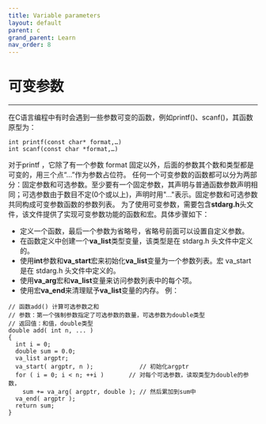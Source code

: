```yaml
---
title: Variable parameters
layout: default
parent: c
grand_parent: Learn
nav_order: 8
---
```


# 可变参数

---
在C语言编程中有时会遇到一些参数可变的函数，例如printf()、scanf()，其函数原型为：

```
int printf(const char* format,…)
int scanf(const char *format,…)
```

对于printf ，它除了有一个参数 format 固定以外，后面的参数其个数和类型都是可变的，用三个点“…”作为参数占位符。
任何一个可变参数的函数都可以分为两部分：固定参数和可选参数。至少要有一个固定参数，其声明与普通函数参数声明相同；可选参数由于数目不定(0个或以上)，声明时用"…"表示。固定参数和可选参数共同构成可变参数函数的参数列表。
为了使用可变参数，需要包含**stdarg.h**头文件，该文件提供了实现可变参数功能的函数和宏。具体步骤如下：

* 定义一个函数，最后一个参数为省略号，省略号前面可以设置自定义参数。
* 在函数定义中创建一个**va\_list**类型变量，该类型是在 stdarg.h 头文件中定义的。
* 使用**int**参数和**va\_start**宏来初始化**va\_list**变量为一个参数列表。宏 va\_start 是在 stdarg.h 头文件中定义的。
* 使用**va\_arg**宏和**va\_list**变量来访问参数列表中的每个项。
* 使用宏**va\_end**来清理赋予**va\_list**变量的内存。
例：

```
// 函数add() 计算可选参数之和
// 参数：第一个强制参数指定了可选参数的数量，可选参数为double类型
// 返回值：和值，double类型
double add( int n, ... )
{
  int i = 0;
  double sum = 0.0;
  va_list argptr;
  va_start( argptr, n );             // 初始化argptr
  for ( i = 0; i < n; ++i )       // 对每个可选参数，读取类型为double的参数，
    sum += va_arg( argptr, double ); // 然后累加到sum中
  va_end( argptr );
  return sum;
}
```
